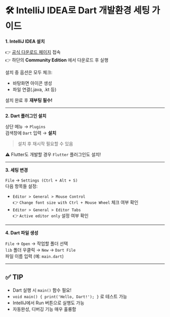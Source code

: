 # 🛠️ IntelliJ IDEA로 Dart 개발환경 세팅 가이드

**1. IntelliJ IDEA 설치**

👉 [공식 다운로드 페이지](https://www.jetbrains.com/ko-kr/idea/download/?section=windows) 접속  
👉 하단의 **Community Edition** 에서 다운로드 후 실행

설치 중 옵션은 모두 체크:
- 바탕화면 아이콘 생성
- 파일 연결(.java, .kt 등)

설치 완료 후 **재부팅 필수!**

---

**2. Dart 플러그인 설치**

상단 메뉴 → `Plugins`  
검색창에 `Dart` 입력 → **설치**  
> 설치 후 재시작 필요할 수 있음

⚠️ Flutter도 개발할 경우 `Flutter` 플러그인도 설치!

---

**3. 세팅 변경**

`File` → `Settings (Ctrl + Alt + S)`  
다음 항목들 설정:

- `Editor > General > Mouse Control`  
  👉 `Change font size with Ctrl + Mouse Wheel` 체크 여부 확인
- `Editor > General > Editor Tabs`  
  👉 `Active editor only` 설정 여부 확인

---

**4. Dart 파일 생성**

`File` → `Open` → 작업할 폴더 선택  
`lib` 폴더 우클릭 → `New` → `Dart File`  
파일 이름 입력 (예: `main.dart`)

---

## ✅ TIP

- Dart 실행 시 `main()` 함수 필요!
- `void main() { print('Hello, Dart!'); }` 로 테스트 가능
- IntelliJ에서 Run 버튼으로 실행도 가능
- 자동완성, 디버깅 기능 매우 훌륭함